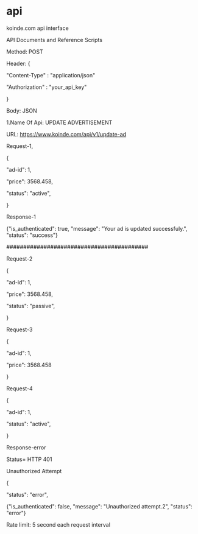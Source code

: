 # api
koinde.com api interface


API Documents and Reference Scripts


Method: POST

Header: {

  "Content-Type"   : "application/json"
  
  "Authorization"   : "your_api_key"
  
}


Body: JSON


1.Name Of Api: UPDATE ADVERTISEMENT


URL: https://www.koinde.com/api/v1/update-ad

Request-1,

{

  "ad-id": 1,
  
  "price": 3568.458,
  
  "status": "active",
  
 }
 
 

Response-1

{"is_authenticated": true, "message": "Your ad is updated successfuly.", "status": "success"}


##########################################

Request-2

{

  "ad-id": 1,
  
  "price": 3568.458,
  
  "status": "passive",
  
 }
 
Request-3

{

  "ad-id": 1,
  
  "price": 3568.458
  
 }
 
Request-4

{

  "ad-id": 1,
  
  "status": "active",
  
 }
 
Response-error


Status= HTTP 401 

Unauthorized Attempt



{

"status":  "error",

{"is_authenticated": false, "message": "Unauthorized attempt.2", "status": "error"}


Rate limit: 5 second each request interval


